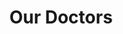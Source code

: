 ---
title: "Our Doctors"
description: "All solutions"
layout: "our-doctors"
draft: false

about_doctors:
  enable: true
  title: Doctors Who Do More
  subtitle: 
  video_thumbnail: "images/our-doctors/about-doctors.png"
  video_link: "https://www.youtube.com/embed/PRNniFMQvQg?autoplay=true"
  content: "We employ doctors from top universities like Harvard, Stanford and NYU. Supported by advanced technology, our doctors can connect with members through in-person & virtual visits and 24/7 remote care."
  buttons:
  - label: "Free consultation"
    link : "#"
    type: "solid"
  - label: "Hear From Our Lead MD"
    link : "#"
    type: "outline"


meet_doctors:
  enable: true
  title: "Meet Your Doctor"


advisory_board:
  enable: true
  title: "Medical Advisory Board"
  subtitle: "We've sought out the brightest in the medical community for our Medical Board. We work closely with our advisors on product development and the latest research findings to deliver cutting-edge care."
  members:
  - name: "Robert Wachter, MD"
    image: "images/our-doctors/advisory-board/robert.png"
    designation: "Chair of the Department of Medicine University of California, San Francisco"
  - name: "Mintu Turakhia, MD, MAS"
    image: "images/our-doctors/advisory-board/mintu.png"
    designation: "Executive Director, Center for Digital Health Stanford Medicine"
  - name: "Rick Lanman, MD"
    image: "images/our-doctors/advisory-board/rick.png"
    designation: "Chief Medical Officer Guardant Health"
  - name: "Daniella Hocking, MD"
    image: "images/our-doctors/advisory-board/daniella.png"
    designation: "Medical Product Forward"
  - name: "Charlie Morris, MD"
    image: "images/our-doctors/advisory-board/charlie.png"
    designation: "Cardiologist California Pacific Medical Center"

doctors_team:
  enable: true
  title: "It Takes a Team, It Takes a Village"
  subtitle: "We work with top talent for integrative care inside our  trusted ecosystem"
  members:
  - name: "Bessie Cooper"
    image: "images/our-doctors/team/demo.png"
    designation: "Chair of the Department of Medicine University of California, San Francisco"

  - name: "Wade Warren"
    image: "images/our-doctors/team/demo.png"
    designation: "Chair of the Department of Medicine University of California, San Francisco"

  - name: "Darrell Steward"
    image: "images/our-doctors/team/demo.png"
    designation: "Chair of the Department of Medicine University of California, San Francisco"

  - name: "Ralph Edwards"
    image: "images/our-doctors/team/demo.png"
    designation: "Chair of the Department of Medicine University of California, San Francisco"

  - name: "Kristin Watson"
    image: "images/our-doctors/team/demo.png"
    designation: "Chair of the Department of Medicine University of California, San Francisco"


hiring:
  enable: true
  title: "We Are Hiring"
  subtitle: "Are you a board-certified MD frustrated ready to bring your practice to the next level?"
  image: "images/our-doctors/hiring.png"
  content: "We actively recurit success Medical Doctors who have thriving practices with their patients, but yearn for healing <br><br> Using a licensing model, we offer physicians the opportunity to expand their practice with our propreitary methodlogy along with a complete range of modalities, therapies, and supplments and our medical-grade devices for diagnositcs and treatments."
  button:
    enable: true
    label: "join soulspring now"
    link: "#"


# call_to_action
call_to_action:
  enable : true
  title : "Questions in mind? We're Ready"
  description : "We'll help out if you're unsure which insurance you need."
  bg_image : "images/call-to-action.jpg"
  button_label : "Launch Chat Now"
  button_link : "#!"
---